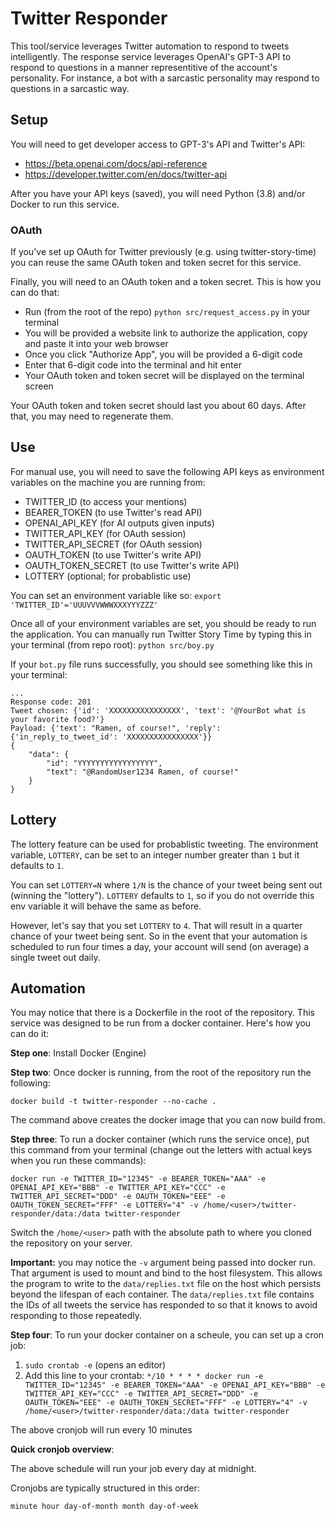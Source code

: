 # Twitter Responder

This tool/service leverages Twitter automation to respond to tweets intelligently. The response service leverages OpenAI's GPT-3 API to respond to questions in a manner representitive of the account's personality. For instance, a bot with a sarcastic personality may respond to questions in a sarcastic way.

## Setup

You will need to get developer access to GPT-3's API and Twitter's API:
- https://beta.openai.com/docs/api-reference
- https://developer.twitter.com/en/docs/twitter-api

After you have your API keys (saved),  you will need Python (3.8) and/or Docker to run this service.

### OAuth

If you've set up OAuth for Twitter previously (e.g. using twitter-story-time) you can reuse the same OAuth token and token secret for this service.

Finally, you will need to an OAuth token and a token secret. This is how you can do that:
- Run (from the root of the repo) `python src/request_access.py` in your terminal
- You will be provided a website link to authorize the application, copy and paste it into your web browser
- Once you click "Authorize App", you will be provided a 6-digit code
- Enter that 6-digit code into the terminal and hit enter
- Your OAuth token and token secret will be displayed on the terminal screen

Your OAuth token and token secret should last you about 60 days. After that, you may need to regenerate them.

## Use

For manual use, you will need to save the following API keys as environment variables on the machine you are running from:
- TWITTER_ID (to access your mentions)
- BEARER_TOKEN (to use Twitter's read API)
- OPENAI_API_KEY (for AI outputs given inputs)
- TWITTER_API_KEY (for OAuth session)
- TWITTER_API_SECRET (for OAuth session)
- OAUTH_TOKEN (to use Twitter's write API)
- OAUTH_TOKEN_SECRET (to use Twitter's write API)
- LOTTERY (optional; for probablistic use)

You can set an environment variable like so: `export 'TWITTER_ID'='UUUVVVWWWXXXYYYZZZ'`

Once all of your environment variables are set, you should be ready to run the application. You can manually run Twitter Story Time by typing this in your terminal (from repo root): `python src/boy.py`

If your `bot.py` file runs successfully, you should see something like this in your terminal:
```
...
Response code: 201
Tweet chosen: {'id': 'XXXXXXXXXXXXXXXX', 'text': '@YourBot what is your favorite food?'}
Payload: {'text': "Ramen, of course!", 'reply': {'in_reply_to_tweet_id': 'XXXXXXXXXXXXXXXX'}}
{
    "data": {
        "id": "YYYYYYYYYYYYYYYYY",
        "text": "@RandomUser1234 Ramen, of course!"
    }
}
```

## Lottery

The lottery feature can be used for probablistic tweeting. The environment variable, `LOTTERY`, can be set to an integer number greater than `1` but it defaults to `1`.

You can set `LOTTERY=N` where `1/N` is the chance of your tweet being sent out (winning the "lottery"). `LOTTERY` defaults to `1`, so if you do not override this env variable it will behave the same as before.

However, let's say that you set `LOTTERY` to `4`. That will result in a quarter chance of your tweet being sent. So in the event that your automation is scheduled to run four times a day, your account will send (on average) a single tweet out daily.

## Automation

You may notice that there is a Dockerfile in the root of the repository. This service was designed to be run from a docker container. Here's how you can do it:

**Step one**: Install Docker (Engine)

**Step two**: Once docker is running, from the root of the repository run the following:

`docker build -t twitter-responder --no-cache .`

The command above creates the docker image that you can now build from.

**Step three**: To run a docker container (which runs the service once), put this command from your terminal (change out the letters with actual keys when you run these commands):

`docker run -e TWITTER_ID="12345" -e BEARER_TOKEN="AAA" -e OPENAI_API_KEY="BBB" -e TWITTER_API_KEY="CCC" -e TWITTER_API_SECRET="DDD" -e OAUTH_TOKEN="EEE" -e OAUTH_TOKEN_SECRET="FFF" -e LOTTERY="4" -v /home/<user>/twitter-responder/data:/data twitter-responder`

Switch the `/home/<user>` path with the absolute path to where you cloned the repository on your server.

**Important:** you may notice the `-v` argument being passed into docker run. That argument is used to mount and bind to the host filesystem. This allows the program to write to the `data/replies.txt` file on the host which persists beyond the lifespan of each container. The `data/replies.txt` file contains the IDs of all tweets the service has responded to so that it knows to avoid responding to those repeatedly.
 
 **Step four**: To run your docker container on a scheule, you can set up a cron job:
 1. `sudo crontab -e` (opens an editor)
 2. Add this line to your crontab: 
 `*/10 * * * * docker run -e TWITTER_ID="12345" -e BEARER_TOKEN="AAA" -e OPENAI_API_KEY="BBB" -e TWITTER_API_KEY="CCC" -e TWITTER_API_SECRET="DDD" -e OAUTH_TOKEN="EEE" -e OAUTH_TOKEN_SECRET="FFF" -e LOTTERY="4" -v /home/<user>/twitter-responder/data:/data twitter-responder`
 
 
The above cronjob will run every 10 minutes
 
**Quick cronjob overview**:

The above schedule will run your job every day at midnight.

Cronjobs are typically structured in this order:

`minute hour day-of-month month day-of-week`
